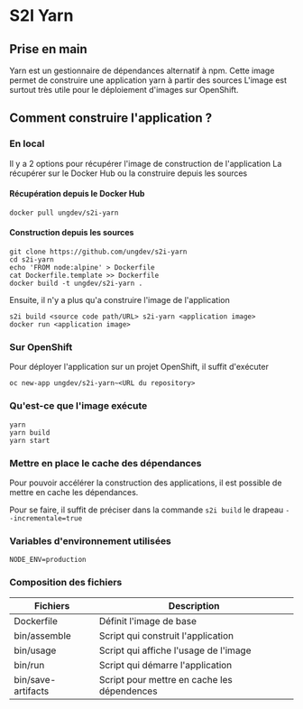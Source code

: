 # S2I Yarn

## Prise en main

Yarn est un gestionnaire de dépendances alternatif à npm.
Cette image permet de construire une application yarn à partir des sources
L'image est surtout très utile pour le déploiement d'images sur OpenShift.


## Comment construire l'application ?

### En local

Il y a 2 options pour récupérer l'image de construction de l'application
La récupérer sur le Docker Hub ou la construire depuis les sources

#### Récupération depuis le Docker Hub
```
docker pull ungdev/s2i-yarn
```

#### Construction depuis les sources
```
git clone https://github.com/ungdev/s2i-yarn
cd s2i-yarn
echo 'FROM node:alpine' > Dockerfile
cat Dockerfile.template >> Dockerfile
docker build -t ungdev/s2i-yarn .
```

Ensuite, il n'y a plus qu'a construire l'image de l'application
```
s2i build <source code path/URL> s2i-yarn <application image>
docker run <application image>
```

### Sur OpenShift
Pour déployer l'application sur un projet OpenShift, il suffit d'exécuter
```
oc new-app ungdev/s2i-yarn~<URL du repository>
```

### Qu'est-ce que l'image exécute
```
yarn
yarn build
yarn start
```

### Mettre en place le cache des dépendances
Pour pouvoir accélérer la construction des applications, il est possible de mettre en cache les dépendances.

Pour se faire, il suffit de préciser dans la commande `s2i build` le drapeau `--incrementale=true`

### Variables d'environnement utilisées
```
NODE_ENV=production
```

### Composition des fichiers
| Fichiers            | Description                                                  |
|---------------------|--------------------------------------------------------------|
| Dockerfile          | Définit l'image de base                                      |
| bin/assemble        | Script qui construit l'application                           |
| bin/usage           | Script qui affiche l'usage de l'image                        |
| bin/run             | Script qui démarre l'application                             |
| bin/save-artifacts  | Script pour mettre en cache les dépendences                  |


